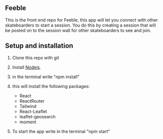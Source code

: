 ## Feeble

This is the front end repo for Feeble, this app will let you connect with other skateboarders to start a session. You do this by creating a session that will be posted on to the session wall for other skateboarders to see and join.

  

## Setup and installation

1. Clone this repo with git

2. Install [Nodejs](https://nodejs.org/en/).
3. in the terminal write "npm install"
4. this will install the following packages: 
	*  React
	* ReactRouter
	* Tailwind
	* React-Leaflet
	* leaflet-geosearch
	* moment			
5. To start the app write in the terminal "npm start"		